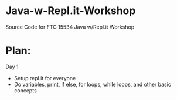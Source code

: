 # Java-w-Repl.it-Workshop
Source Code for FTC 15534 Java w/Repl.it Workshop

# Plan: <br>
Day 1
  - Setup repl.it for everyone
  - Do variables, print, if else, for loops, while loops, and other basic concepts <br>
